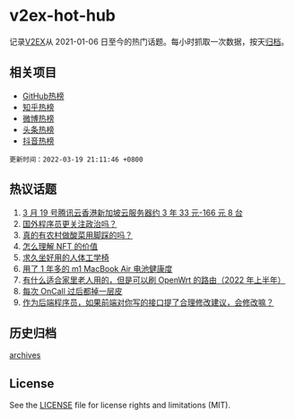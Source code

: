 # v2ex-hot-hub

 记录[V2EX](https://www.v2ex.com/)从 2021-01-06 日至今的热门话题。每小时抓取一次数据，按天[归档](archives)。
 
 ## 相关项目

- [GitHub热榜](https://github.com/snaildev/github-hot-hub)
- [知乎热榜](https://github.com/snaildev/zhihu-hot-hub)
- [微博热榜](https://github.com/snaildev/weibo-hot-hub)
- [头条热榜](https://github.com/snaildev/toutiao-hot-hub)
- [抖音热榜](https://github.com/snaildev/douyin-hot-hub)


 `更新时间：2022-03-19 21:11:46 +0800`

## 热议话题

1. [3 月 19 号腾讯云香港新加坡云服务器约 3 年 33 元-166 元 8 台](https://www.v2ex.com/t/841460)
1. [国外程序员更关注政治吗？](https://www.v2ex.com/t/841462)
1. [真的有农村做酸菜用脚踩的吗？](https://www.v2ex.com/t/841413)
1. [怎么理解 NFT 的价值](https://www.v2ex.com/t/841416)
1. [求久坐好用的人体工学椅](https://www.v2ex.com/t/841385)
1. [用了 1 年多的 m1 MacBook Air 电池健康度](https://www.v2ex.com/t/841367)
1. [有什么适合家里老人用的，但是可以刷 OpenWrt 的路由（2022 年上半年）](https://www.v2ex.com/t/841405)
1. [每次 OnCall 过后都掉一层皮](https://www.v2ex.com/t/841452)
1. [作为后端程序员，如果前端对你写的接口提了合理修改建议，会修改嘛？](https://www.v2ex.com/t/841387)

## 历史归档

[archives](archives)

## License

See the [LICENSE](LICENSE) file for license rights and limitations (MIT).
